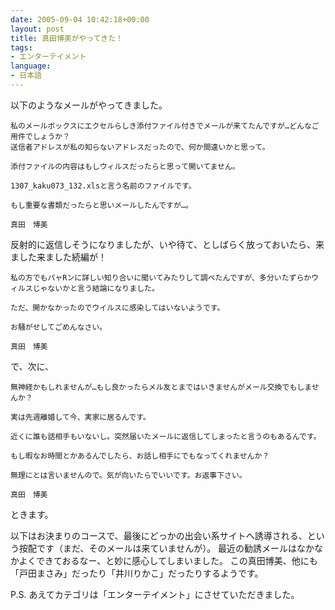```yaml
---
date: 2005-09-04 10:42:18+00:00
layout: post
title: 真田博美がやってきた！
tags:
- エンターテイメント
language:
- 日本語
---
```


以下のようなメールがやってきました。

    
    私のメールボックスにエクセルらしき添付ファイル付きでメールが来てたんですが…どんなご用件でしょうか？
    送信者アドレスが私の知らないアドレスだったので、何か間違いかと思って。
    
    添付ファイルの内容はもしウィルスだったらと思って開いてません。
    
    1307_kaku073_132.xlsと言う名前のファイルです。
    
    もし重要な書類だったらと思いメールしたんですが…。
    
    真田　博美


反射的に返信しそうになりましたが、いや待て、としばらく放っておいたら、来ました来ました続編が！

    
    私の方でもパャRンに詳しい知り合いに聞いてみたりして調べたんですが、多分いたずらかウィルスじゃないかと言う結論になりました。
    
    ただ、開かなかったのでウイルスに感染してはいないようです。
    
    お騒がせしてごめんなさい。
    
    真田　博美


で、次に、

    
    無神経かもしれませんが…もし良かったらメル友とまではいきませんがメール交換でもしませんか？
    
    実は先週離婚して今、実家に居るんです。
    
    近くに誰も話相手もいないし。突然届いたメールに返信してしまったと言うのもあるんです。
    
    もし暇なお時間とかあるんでしたら、お話し相手にでもなってくれませんか？
    
    無理にとは言いませんので。気が向いたらでいいです。お返事下さい。
    
    真田　博美


ときます。

以下はお決まりのコースで、最後にどっかの出会い系サイトへ誘導される、という按配です（まだ、そのメールは来ていませんが）。 最近の勧誘メールはなかなかよくできておるなー、と妙に感心してしまいました。 この真田博美、他にも「戸田まさみ」だったり「井川りかこ」だったりするようです。

P.S. あえてカテゴリは「エンターテイメント」にさせていただきました。
